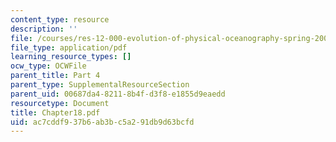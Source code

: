 ```yaml
---
content_type: resource
description: ''
file: /courses/res-12-000-evolution-of-physical-oceanography-spring-2007/ac7cddf937b6ab3bc5a291db9d63bcfd_Chapter18.pdf
file_type: application/pdf
learning_resource_types: []
ocw_type: OCWFile
parent_title: Part 4
parent_type: SupplementalResourceSection
parent_uid: 00687da4-8211-8b4f-d3f8-e1855d9eaedd
resourcetype: Document
title: Chapter18.pdf
uid: ac7cddf9-37b6-ab3b-c5a2-91db9d63bcfd
---
```

